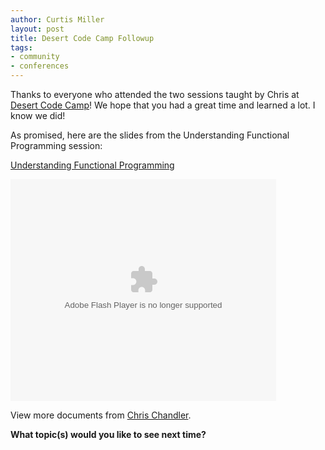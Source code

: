 ```yaml
--- 
author: Curtis Miller
layout: post
title: Desert Code Camp Followup
tags: 
- community
- conferences
---
```


Thanks to everyone who attended the two sessions taught by Chris at [Desert Code Camp](http://desertcodecamp.com)! We hope that you had a great time and learned a lot. I know we did!

As promised, here are the slides from the Understanding Functional Programming session:

[Understanding Functional Programming](http://www.slideshare.net/cchandler/understanding-functional-programming?type=presentation)

<object style="margin:0px" width="425" height="355">
  <param name="movie" value="http://static.slidesharecdn.com/swf/ssplayer2.swf?doc=functionalprogramming-090616003711-phpapp01&amp;stripped_title=understanding-functional-programming" />
  <param name="allowFullScreen" value="true"/>
  <param name="allowScriptAccess" value="always"/>
  <embed src="http://static.slidesharecdn.com/swf/ssplayer2.swf?doc=functionalprogramming-090616003711-phpapp01&amp;stripped_title=understanding-functional-programming" type="application/x-shockwave-flash" allowscriptaccess="always" allowfullscreen="true" width="425" height="355"></embed>
</object>

View more documents from [Chris Chandler](http://www.slideshare.net/cchandler).

**What topic(s) would you like to see next time?**
